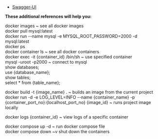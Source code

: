 * [Swagger-UI](http://localhost:8080/api/v1/ms17/swagger-ui/index.html)

**These additional references will help you:**

docker images ~ see all docker images<br/>
docker pull mysql:latest<br/>
docker run --name mysql -e MYSQL_ROOT_PASSWORD=2000 -d mysql:latest<br/>
docker ps<br/>
docker container ls ~ see all docker containers<br/>
docker exec -it {container_id} /bin/sh ~ use specified container<br/>
mysql -uroot -p2000 ~ connect to mysql<br/>
show databases;<br/>
use {database_name};<br/>
show tables;<br/>
select * from {table_name};<br/>

docker build -t {image_name} . ~ builds an image from the current project<br/>
docker run -d -e LOG_LEVEL=INFO --name {container_name} -p {container_port_no}:{localhost_port_no} {image_id} ~ runs project image locally<br/>

docker logs {container_id} ~ view logs of a specific container<br/>

docker compose up -d ~ run docker compose file<br/>
docker compose down ~v  shut down the containers<br/>
